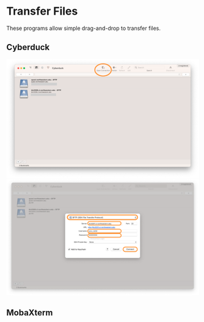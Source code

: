 # Transfer Files
These programs allow simple drag-and-drop to transfer files.
## Cyberduck
![cyberduck step1](./images/cyberduck_step1.png) 
![cyberduck step2](./images/cyberduck_step2.png) 

## MobaXterm